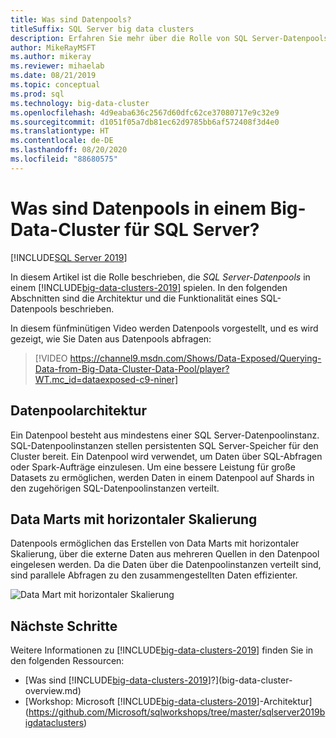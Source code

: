 ```yaml
---
title: Was sind Datenpools?
titleSuffix: SQL Server big data clusters
description: Erfahren Sie mehr über die Rolle von SQL Server-Datenpools in einem Big Data-Cluster in SQL Server sowie über die Architektur und die Funktionalität eines SQL-Datenpools.
author: MikeRayMSFT
ms.author: mikeray
ms.reviewer: mihaelab
ms.date: 08/21/2019
ms.topic: conceptual
ms.prod: sql
ms.technology: big-data-cluster
ms.openlocfilehash: 4d9eaba636c2567d60dfc62ce37080717e9c32e9
ms.sourcegitcommit: d1051f05a7db81ec62d9785bb6af572408f3d4e0
ms.translationtype: HT
ms.contentlocale: de-DE
ms.lasthandoff: 08/20/2020
ms.locfileid: "88680575"
---
```

# <a name="what-are-data-pools-in-a-sql-server-big-data-cluster"></a>Was sind Datenpools in einem Big-Data-Cluster für SQL Server?

[!INCLUDE[SQL Server 2019](../includes/applies-to-version/sqlserver2019.md)]

In diesem Artikel ist die Rolle beschrieben, die *SQL Server-Datenpools* in einem [!INCLUDE[big-data-clusters-2019](../includes/ssbigdataclusters-ver15.md)] spielen. In den folgenden Abschnitten sind die Architektur und die Funktionalität eines SQL-Datenpools beschrieben.

In diesem fünfminütigen Video werden Datenpools vorgestellt, und es wird gezeigt, wie Sie Daten aus Datenpools abfragen:

> [!VIDEO https://channel9.msdn.com/Shows/Data-Exposed/Querying-Data-from-Big-Data-Cluster-Data-Pool/player?WT.mc_id=dataexposed-c9-niner]

## <a name="data-pool-architecture"></a>Datenpoolarchitektur

Ein Datenpool besteht aus mindestens einer SQL Server-Datenpoolinstanz. SQL-Datenpoolinstanzen stellen persistenten SQL Server-Speicher für den Cluster bereit. Ein Datenpool wird verwendet, um Daten über SQL-Abfragen oder Spark-Aufträge einzulesen. Um eine bessere Leistung für große Datasets zu ermöglichen, werden Daten in einem Datenpool auf Shards in den zugehörigen SQL-Datenpoolinstanzen verteilt.

## <a name="scale-out-data-marts"></a>Data Marts mit horizontaler Skalierung

Datenpools ermöglichen das Erstellen von Data Marts mit horizontaler Skalierung, über die externe Daten aus mehreren Quellen in den Datenpool eingelesen werden. Da die Daten über die Datenpoolinstanzen verteilt sind, sind parallele Abfragen zu den zusammengestellten Daten effizienter.

![Data Mart mit horizontaler Skalierung](media/concept-data-pool/data-virtualization-improvements.png)

## <a name="next-steps"></a>Nächste Schritte

Weitere Informationen zu [!INCLUDE[big-data-clusters-2019](../includes/ssbigdataclusters-ss-nover.md)] finden Sie in den folgenden Ressourcen:

- [Was sind [!INCLUDE[big-data-clusters-2019](../includes/ssbigdataclusters-ver15.md)]?](big-data-cluster-overview.md)
- [Workshop: Microsoft [!INCLUDE[big-data-clusters-2019](../includes/ssbigdataclusters-ss-nover.md)]-Architektur](https://github.com/Microsoft/sqlworkshops/tree/master/sqlserver2019bigdataclusters)
